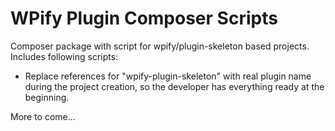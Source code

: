 # WPify Plugin Composer Scripts

Composer package with script for wpify/plugin-skeleton based projects. Includes following scripts:

* Replace references for "wpify-plugin-skeleton" with real plugin name during the project creation, so the developer has everything ready at the beginning.

More to come...
